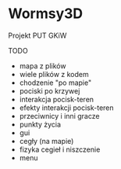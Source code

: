 # Wormsy3D
Projekt PUT GKiW

TODO

- mapa z plików
- wiele plików z kodem
- chodzenie "po mapie"
- pociski po krzywej
- interakcja pocisk-teren
- efekty interakcji pocisk-teren
- przeciwnicy i inni gracze
- punkty życia
- gui
- cegły (na mapie)
- fizyka cegieł i niszczenie 
- menu
